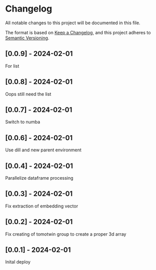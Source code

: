 # Changelog
All notable changes to this project will be documented in this file.

The format is based on [Keep a Changelog](https://keepachangelog.com/en/1.0.0/),
and this project adheres to [Semantic Versioning](https://semver.org/spec/v2.0.0.html).

## [0.0.9] - 2024-02-01
For list

## [0.0.8] - 2024-02-01
Oops still need the list

## [0.0.7] - 2024-02-01
Switch to numba

## [0.0.6] - 2024-02-01
Use dill and new parent environment

## [0.0.4] - 2024-02-01
Parallelize dataframe processing

## [0.0.3] - 2024-02-01
Fix extraction of embedding vector

## [0.0.2] - 2024-02-01
Fix creating of tomotwin group to create a proper 3d array

## [0.0.1] - 2024-02-01
Inital deploy
